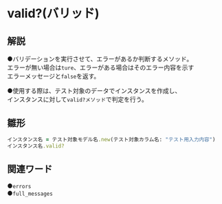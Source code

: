 # valid?(バリッド)  
## 解説  
●バリデーションを実行させて、エラーがあるか判断するメソッド。  
  エラーが無い場合は``ture``、エラーがある場合はそのエラー内容を示す  
  エラーメッセージと``false``を返す。  
  
●使用する際は、テスト対象のデータでインスタンスを作成し、  
 インスタンスに対して``valid?メソッド``で判定を行う。
## 雛形  
```ruby
インスタンス名 = テスト対象モデル名.new(テスト対象カラム名: "テスト用入力内容")
インスタンス名.valid?
```
## 関連ワード  
●``errors``  
●``full_messages``

